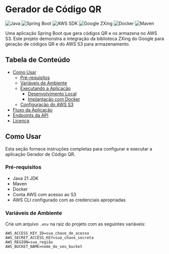 # Gerador de Código QR

![Java](https://img.shields.io/badge/Java-21-orange)
![Spring Boot](https://img.shields.io/badge/Spring%20Boot-3.4.4-brightgreen)
![AWS SDK](https://img.shields.io/badge/AWS%20SDK-2.24.12-yellow)
![Google ZXing](https://img.shields.io/badge/Google%20ZXing-3.5.2-blue)
![Docker](https://img.shields.io/badge/Docker-✓-blue)
![Maven](https://img.shields.io/badge/Maven-3.9.6-red)

Uma aplicação Spring Boot que gera códigos QR e os armazena no AWS S3. Este projeto demonstra a integração da biblioteca ZXing do Google para geração de códigos QR e do AWS S3 para armazenamento.

## Tabela de Conteúdo

- [Como Usar](#como-usar)
  - [Pré-requisitos](#pré-requisitos)
  - [Variáveis de Ambiente](#variáveis-de-ambiente)
  - [Executando a Aplicação](#executando-a-aplicação)
    - [Desenvolvimento Local](#desenvolvimento-local)
    - [Implantação com Docker](#implantação-com-docker)
  - [Configuração do AWS S3](#configuração-do-aws-s3)
- [Fluxo da Aplicação](#fluxo-da-aplicação)
- [Endpoints da API](#endpoints-da-api)
- [Licença](#licença)

## Como Usar

Esta seção fornece instruções completas para configurar e executar a aplicação Gerador de Código QR.

### Pré-requisitos

- Java 21 JDK
- Maven
- Docker
- Conta AWS com acesso ao S3
- AWS CLI configurado com as credenciais apropriadas

### Variáveis de Ambiente

Crie um arquivo `.env` na raiz do projeto com as seguintes variáveis:

```env
AWS_ACCESS_KEY_ID=sua_chave_de_acesso
AWS_SECRET_ACCESS_KEY=sua_chave_secreta
AWS_REGION=sua_região
AWS_BUCKET_NAME=nome_do_seu_bucket
